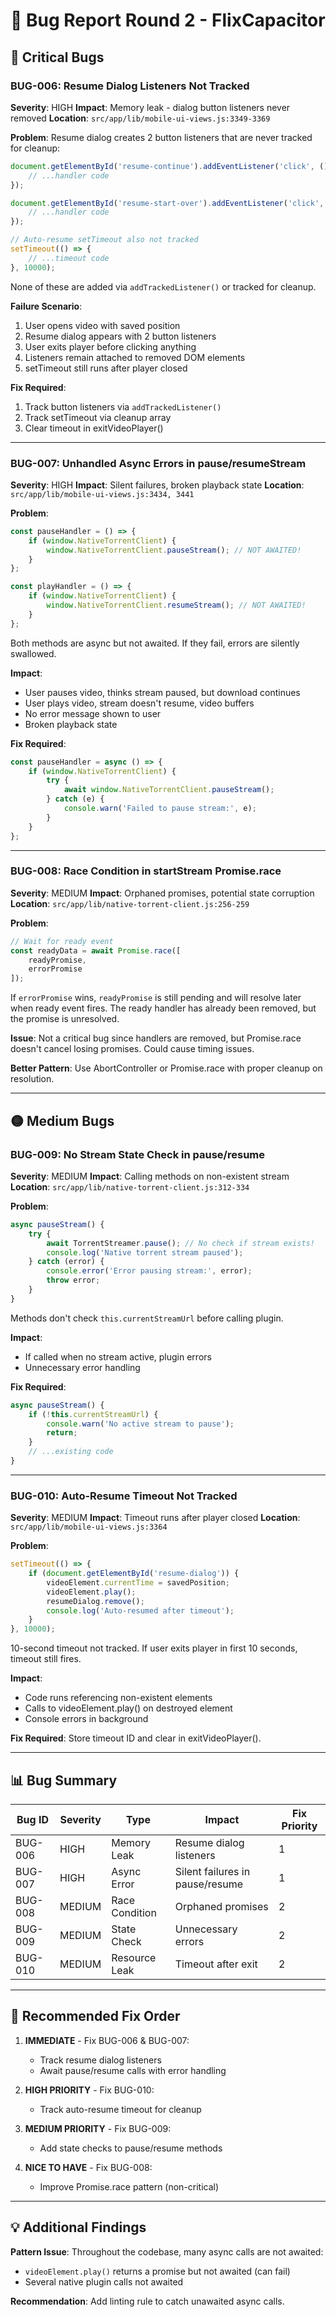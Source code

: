 # 🐛 Bug Report Round 2 - FlixCapacitor

## 🔴 Critical Bugs

### BUG-006: Resume Dialog Listeners Not Tracked
**Severity**: HIGH
**Impact**: Memory leak - dialog button listeners never removed
**Location**: `src/app/lib/mobile-ui-views.js:3349-3369`

**Problem**:
Resume dialog creates 2 button listeners that are never tracked for cleanup:
```javascript
document.getElementById('resume-continue').addEventListener('click', () => {
    // ...handler code
});

document.getElementById('resume-start-over').addEventListener('click', () => {
    // ...handler code
});

// Auto-resume setTimeout also not tracked
setTimeout(() => {
    // ...timeout code
}, 10000);
```

None of these are added via `addTrackedListener()` or tracked for cleanup.

**Failure Scenario**:
1. User opens video with saved position
2. Resume dialog appears with 2 button listeners
3. User exits player before clicking anything
4. Listeners remain attached to removed DOM elements
5. setTimeout still runs after player closed

**Fix Required**:
1. Track button listeners via `addTrackedListener()`
2. Track setTimeout via cleanup array
3. Clear timeout in exitVideoPlayer()

---

### BUG-007: Unhandled Async Errors in pause/resumeStream
**Severity**: HIGH
**Impact**: Silent failures, broken playback state
**Location**: `src/app/lib/mobile-ui-views.js:3434, 3441`

**Problem**:
```javascript
const pauseHandler = () => {
    if (window.NativeTorrentClient) {
        window.NativeTorrentClient.pauseStream(); // NOT AWAITED!
    }
};

const playHandler = () => {
    if (window.NativeTorrentClient) {
        window.NativeTorrentClient.resumeStream(); // NOT AWAITED!
    }
};
```

Both methods are async but not awaited. If they fail, errors are silently swallowed.

**Impact**:
- User pauses video, thinks stream paused, but download continues
- User plays video, stream doesn't resume, video buffers
- No error message shown to user
- Broken playback state

**Fix Required**:
```javascript
const pauseHandler = async () => {
    if (window.NativeTorrentClient) {
        try {
            await window.NativeTorrentClient.pauseStream();
        } catch (e) {
            console.warn('Failed to pause stream:', e);
        }
    }
};
```

---

### BUG-008: Race Condition in startStream Promise.race
**Severity**: MEDIUM
**Impact**: Orphaned promises, potential state corruption
**Location**: `src/app/lib/native-torrent-client.js:256-259`

**Problem**:
```javascript
// Wait for ready event
const readyData = await Promise.race([
    readyPromise,
    errorPromise
]);
```

If `errorPromise` wins, `readyPromise` is still pending and will resolve later when ready event fires. The ready handler has already been removed, but the promise is unresolved.

**Issue**:
Not a critical bug since handlers are removed, but Promise.race doesn't cancel losing promises. Could cause timing issues.

**Better Pattern**:
Use AbortController or Promise.race with proper cleanup on resolution.

---

## 🟡 Medium Bugs

### BUG-009: No Stream State Check in pause/resume
**Severity**: MEDIUM
**Impact**: Calling methods on non-existent stream
**Location**: `src/app/lib/native-torrent-client.js:312-334`

**Problem**:
```javascript
async pauseStream() {
    try {
        await TorrentStreamer.pause(); // No check if stream exists!
        console.log('Native torrent stream paused');
    } catch (error) {
        console.error('Error pausing stream:', error);
        throw error;
    }
}
```

Methods don't check `this.currentStreamUrl` before calling plugin.

**Impact**:
- If called when no stream active, plugin errors
- Unnecessary error handling

**Fix Required**:
```javascript
async pauseStream() {
    if (!this.currentStreamUrl) {
        console.warn('No active stream to pause');
        return;
    }
    // ...existing code
}
```

---

### BUG-010: Auto-Resume Timeout Not Tracked
**Severity**: MEDIUM
**Impact**: Timeout runs after player closed
**Location**: `src/app/lib/mobile-ui-views.js:3364`

**Problem**:
```javascript
setTimeout(() => {
    if (document.getElementById('resume-dialog')) {
        videoElement.currentTime = savedPosition;
        videoElement.play();
        resumeDialog.remove();
        console.log('Auto-resumed after timeout');
    }
}, 10000);
```

10-second timeout not tracked. If user exits player in first 10 seconds, timeout still fires.

**Impact**:
- Code runs referencing non-existent elements
- Calls to videoElement.play() on destroyed element
- Console errors in background

**Fix Required**:
Store timeout ID and clear in exitVideoPlayer().

---

## 📊 Bug Summary

| Bug ID | Severity | Type | Impact | Fix Priority |
|--------|----------|------|---------|--------------|
| BUG-006 | HIGH | Memory Leak | Resume dialog listeners | 1 |
| BUG-007 | HIGH | Async Error | Silent failures in pause/resume | 1 |
| BUG-008 | MEDIUM | Race Condition | Orphaned promises | 2 |
| BUG-009 | MEDIUM | State Check | Unnecessary errors | 2 |
| BUG-010 | MEDIUM | Resource Leak | Timeout after exit | 2 |

---

## 🎯 Recommended Fix Order

1. **IMMEDIATE** - Fix BUG-006 & BUG-007:
   - Track resume dialog listeners
   - Await pause/resume calls with error handling

2. **HIGH PRIORITY** - Fix BUG-010:
   - Track auto-resume timeout for cleanup

3. **MEDIUM PRIORITY** - Fix BUG-009:
   - Add state checks to pause/resume methods

4. **NICE TO HAVE** - Fix BUG-008:
   - Improve Promise.race pattern (non-critical)

---

## 💡 Additional Findings

**Pattern Issue**: Throughout the codebase, many async calls are not awaited:
- `videoElement.play()` returns a promise but not awaited (can fail)
- Several native plugin calls not awaited

**Recommendation**: Add linting rule to catch unawaited async calls.
